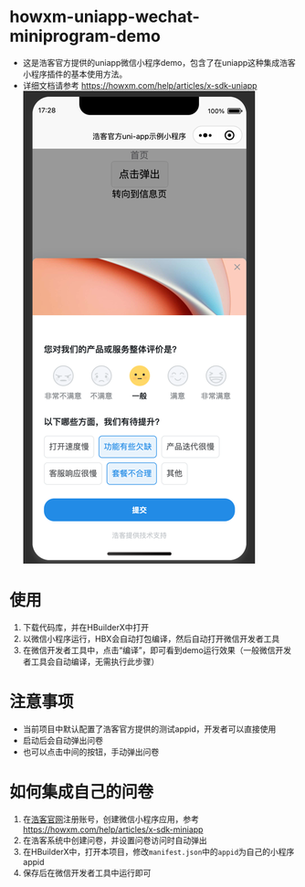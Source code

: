 # howxm-uniapp-wechat-miniprogram-demo
* 这是浩客官方提供的uniapp微信小程序demo，包含了在uniapp这种集成浩客小程序插件的基本使用方法。
* 详细文档请参考 https://howxm.com/help/articles/x-sdk-uniapp
  ![demo.png](demo.png)

# 使用
1. 下载代码库，并在HBuilderX中打开
2. 以微信小程序运行，HBX会自动打包编译，然后自动打开微信开发者工具
3. 在微信开发者工具中，点击“编译”，即可看到demo运行效果（一般微信开发者工具会自动编译，无需执行此步骤）

# 注意事项
* 当前项目中默认配置了浩客官方提供的测试appid，开发者可以直接使用
* 启动后会自动弹出问卷
* 也可以点击中间的按钮，手动弹出问卷

# 如何集成自己的问卷
1. 在[浩客官网](https://howxm.com)注册账号，创建微信小程序应用，参考 https://howxm.com/help/articles/x-sdk-miniapp
2. 在浩客系统中创建问卷，并设置问卷访问时自动弹出
3. 在HBuilderX中，打开本项目，修改`manifest.json`中的`appid`为自己的小程序appid
4. 保存后在微信开发者工具中运行即可 
